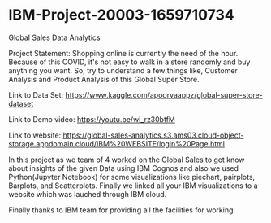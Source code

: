 # IBM-Project-20003-1659710734
Global Sales Data Analytics

Project Statement:
      Shopping online is currently the need of the hour. Because of this COVID, it's not easy to walk in a store randomly and buy anything you want. So, try to       understand a few things like, Customer Analysis and Product Analysis of this Global Super Store.

Link to Data Set:      https://www.kaggle.com/apoorvaappz/global-super-store-dataset

Link to Demo video:    https://youtu.be/wi_rz30btfM

Link to website:       https://global-sales-analytics.s3.ams03.cloud-object-storage.appdomain.cloud/IBM%20WEBSITE/login%20Page.html


In this project as we team of 4 worked on the Global Sales to get know about insights of the given Data using IBM Cognos and also we used Python(Jupyter Notebook) for some visualizations like piechart, pairplots, Barplots, and Scatterplots. Finally we linked all your IBM visualizations to a website which was lauched through IBM cloud.

Finally thanks to IBM team for providing all the facilities for working.

